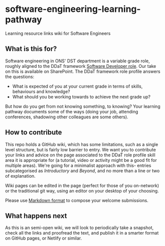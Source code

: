 # software-engineering-learning-pathway

Learning resource links wiki for Software Engineers

## What is this for?

Software engineering in ONS' DST department is a variable grade role, roughly aligned to the DDaT framework [Software Developer role](https://www.gov.uk/government/collections/digital-data-and-technology-profession-capability-framework#technical:-software-developer-). Our take on this is available on SharePoint. The DDaT framework role profile answers the questions:
* What is expected of you at your current grade in terms of skills, behaviours and knowledge?
* What should you be working towards to achieve the next grade up?

But how do you get from not knowing something, to knowing? Your learning pathway documents some of the ways (doing your job, attending conferences, shadowing other colleagues are some others).

## How to contribute

This repo holds a GitHub wiki, which has some limitations, such as a single level structure, but is fairly low barrier to entry. We want you to contribute your links and advice on the page associated to the DDaT role profile skill area it is appropriate for (a tutorial, video or activity might be a good fit for multiple areas). We're going for a minimalist approach with this- entries subcategorised as *Introductory* and *Beyond*, and no more than a line or two of explanation.

Wiki pages can be edited in the page (perfect for those of you on-network) or the traditional git way, using an editor on your desktop of your choosing.

Please use [Markdown format](https://www.markdownguide.org/cheat-sheet) to compose your welcome submissions.

## What happens next

As this is an semi-open wiki, we will look to periodically take a snapshot, check all the links and proofread the text, and publish it in a smarter format on GitHub pages, or Netlify or similar.
